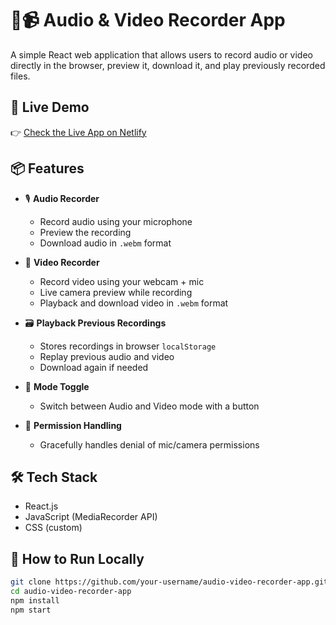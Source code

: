 # 🎤📹 Audio & Video Recorder App

A simple React web application that allows users to record audio or video directly in the browser, preview it, download it, and play previously recorded files.

## 🚀 Live Demo

👉 [Check the Live App on Netlify](https://your-deployed-link.netlify.app)

## 📦 Features

- 🎙️ **Audio Recorder**
  - Record audio using your microphone
  - Preview the recording
  - Download audio in `.webm` format

- 🎥 **Video Recorder**
  - Record video using your webcam + mic
  - Live camera preview while recording
  - Playback and download video in `.webm` format

- 🗃️ **Playback Previous Recordings**
  - Stores recordings in browser `localStorage`
  - Replay previous audio and video
  - Download again if needed

- 🔄 **Mode Toggle**
  - Switch between Audio and Video mode with a button

- 🧠 **Permission Handling**
  - Gracefully handles denial of mic/camera permissions

## 🛠️ Tech Stack

- React.js
- JavaScript (MediaRecorder API)
- CSS (custom)

## 🧪 How to Run Locally

```bash
git clone https://github.com/your-username/audio-video-recorder-app.git
cd audio-video-recorder-app
npm install
npm start
